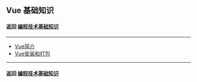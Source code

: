 ## Vue 基础知识

#### 返回 [编程技术基础知识](../编程技术基础知识.md)

---

- [Vue简介](./基础知识/Vue简介.md)
- [Vue安装和打包](./基础知识/Vue安装和打包.md)

---

#### 返回 [编程技术基础知识](../编程技术基础知识.md)

